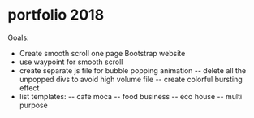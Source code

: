# portfolio 2018
Goals:
- Create smooth scroll one page Bootstrap website
- use waypoint for smooth scroll
- create separate js file for bubble popping animation 
    -- delete all the unpopped divs to avoid high volume file
    -- create colorful bursting effect
- list templates: 
   -- cafe moca
   -- food business 
   -- eco house
   -- multi purpose 
   
   
